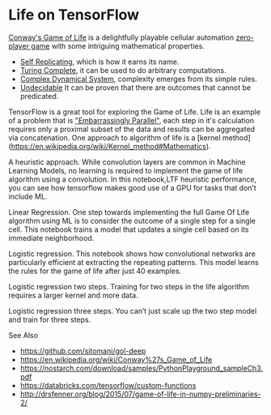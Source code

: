 # Life on TensorFlow

[Conway's Game of Life](https://en.wikipedia.org/wiki/Conway%27s_Game_of_Life) is a delightfully playable cellular automation [zero-player game](https://en.wikipedia.org/wiki/Zero-player_game) with some intriguing mathematical properties.
 - [Self Replicating](https://en.wikipedia.org/wiki/Von_Neumann_universal_constructor), which is how it earns its name.
 - [Turing Complete](https://en.wikipedia.org/wiki/Turing_completeness), it can be used to do arbitrary computations.
 - [Complex Dynamical System](https://math.stackexchange.com/questions/2267175/how-can-i-prove-that-game-of-lifes-evolution-function-is-continuous), complexity emerges from its simple rules.
  - [Undecidable](https://en.wikipedia.org/wiki/Undecidable_problem) It can be proven that there are outcomes that cannot be predicated.

TensorFlow is a great tool for exploring the Game of Life. Life is an example of a problem that is ["Embarrassingly Parallel"](https://en.wikipedia.org/wiki/Embarrassingly_parallel), each step in it's calculation requires only a proximal subset of the data and results can be aggregated via concatenation. One approach to algorithm of life is a [kernel method] (https://en.wikipedia.org/wiki/Kernel_method#Mathematics).

A heuristic approach.
  While convolution layers are common in Machine Learning Models, no learning is required to implement the game of life algorithm using a convolution.  In this notebook,LTF heuristic performance, you can see how tensorflow makes good use of a GPU for tasks that don’t include ML.

Linear Regression.
  One step towards implementing the full Game Of Life algorithm using ML is to consider the outcome of a single step for a single cell.  This notebook trains a model that updates a single cell based on its immediate neighborhood.

Logistic regression.
  This notebook shows how convolutional networks are particularly efficient at extracting the repeating patterns. This model learns the rules for the game of life after just 40 examples.

Logistic regression two steps.
  Training for two steps in the life algorithm requires a larger kernel and more data.

Logistic regression three steps.
  You can’t just scale up the two step model and train for three steps.

See Also
 - https://github.com/sitomani/gol-deep
 - https://en.wikipedia.org/wiki/Conway%27s_Game_of_Life
 - https://nostarch.com/download/samples/PythonPlayground_sampleCh3.pdf
 - https://databricks.com/tensorflow/custom-functions
 - http://drsfenner.org/blog/2015/07/game-of-life-in-numpy-preliminaries-2/


